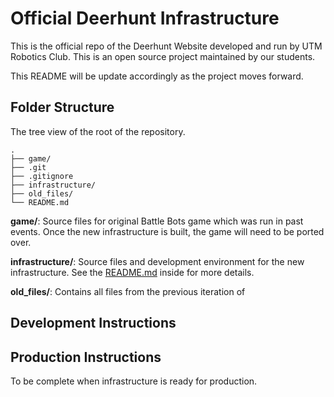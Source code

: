 
#  Official Deerhunt Infrastructure

This is the official repo of the Deerhunt Website developed and run by UTM Robotics Club. This is an open source project maintained by our students.

This README will be update accordingly as the project moves forward.

##  Folder Structure
The tree view of the root of the repository. 
```
.
├── game/
├── .git
├── .gitignore
├── infrastructure/
├── old_files/
└── README.md
```
**game/**: Source files for original Battle Bots game which was run in past events. Once the new infrastructure is built, the game will need to be ported over. 

**infrastructure/**: Source files and development environment for the new infrastructure. See the [README.md](https://www.google.com) inside for more details.

**old_files/**: Contains all files from the previous iteration of 
 
##  Development Instructions

##  Production Instructions
To be complete when infrastructure is ready for production.
